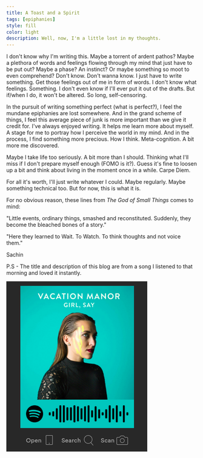 ```yaml
---
title: A Toast and a Spirit
tags: [epiphanies]
style: fill
color: light
description: Well, now, I'm a little lost in my thoughts.
---
```


I don't know why I'm writing this. Maybe a torrent of ardent pathos? Maybe a plethora of words and feelings flowing through my mind that just have to be put out? Maybe a phase? An instinct? Or maybe something so moot to even comprehend? Don't know. Don't wanna know. I just have to write something. Get those feelings out of me in form of words. I don't know what feelings. Something. I don't even know if I'll ever put it out of the drafts. But if/when I do, it won't be altered. So long, self-censoring.

In the pursuit of writing something perfect (what is perfect?), I feel the mundane epiphanies are lost somewhere. And in the grand scheme of things, I feel this average piece of junk is more important than we give it credit for. I've always enjoyed writing. It helps me learn more about myself. A stage for me to portray how I perceive the world in my mind. And in the process, I find something more precious. How I think. Meta-cognition. A bit more me discovered. 

Maybe I take life too seriously. A bit more than I should. Thinking what I'll miss if I don't prepare myself enough (FOMO is it?). Guess it's fine to loosen up a bit and think about living in the moment once in a while. Carpe Diem.

For all it's worth, I'll just write whatever I could. Maybe regularly. Maybe something technical too. But for now, this is what it is.

For no obvious reason, these lines from *The God of Small Things* comes to mind:

"Little events, ordinary things, smashed and reconstituted. Suddenly, they become the bleached bones of a story."

"Here they learned to Wait. To Watch. To think thoughts and not voice them."

Sachin

P.S - The title and description of this blog are from a song I listened to that morning and loved it instantly.

![A Toast and a Spirit](../assets/a-toast-and-a-spirit.png "Spotify: A Toast and a Spirit")